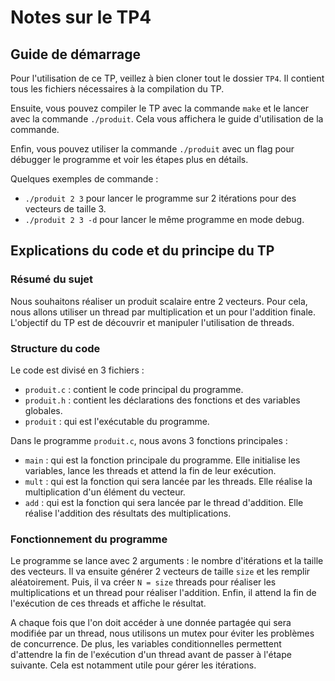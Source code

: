 # Notes sur le TP4

## Guide de démarrage

Pour l'utilisation de ce TP, veillez à bien cloner tout le dossier `TP4`. Il contient tous les fichiers nécessaires à la compilation du TP.

Ensuite, vous pouvez compiler le TP avec la commande `make` et le lancer avec la commande `./produit`. Cela vous affichera le guide d'utilisation de la commande.

Enfin, vous pouvez utiliser la commande `./produit` avec un flag pour débugger le programme et voir les étapes plus en détails.

Quelques exemples de commande :

- `./produit 2 3` pour lancer le programme sur 2 itérations pour des vecteurs de taille 3.
- `./produit 2 3 -d` pour lancer le même programme en mode debug.

## Explications du code et du principe du TP

### Résumé du sujet

Nous souhaitons réaliser un produit scalaire entre 2 vecteurs.
Pour cela, nous allons utiliser un thread par multiplication et un pour l'addition finale.
L'objectif du TP est de découvrir et manipuler l'utilisation de threads.

### Structure du code

Le code est divisé en 3 fichiers :

- `produit.c` : contient le code principal du programme.
- `produit.h` : contient les déclarations des fonctions et des variables globales.
- `produit` : qui est l'exécutable du programme.

Dans le programme `produit.c`, nous avons 3 fonctions principales :

- `main` : qui est la fonction principale du programme. Elle initialise les variables, lance les threads et attend la fin de leur exécution.
- `mult` : qui est la fonction qui sera lancée par les threads. Elle réalise la multiplication d'un élément du vecteur.
- `add` : qui est la fonction qui sera lancée par le thread d'addition. Elle réalise l'addition des résultats des multiplications.

### Fonctionnement du programme

Le programme se lance avec 2 arguments : le nombre d'itérations et la taille des vecteurs.
Il va ensuite générer 2 vecteurs de taille `size` et les remplir aléatoirement.
Puis, il va créer `N = size` threads pour réaliser les multiplications et un thread pour réaliser l'addition.
Enfin, il attend la fin de l'exécution de ces threads et affiche le résultat.

A chaque fois que l'on doit accéder à une donnée partagée qui sera modifiée par un thread, nous utilisons un mutex pour éviter les problèmes de concurrence.
De plus, les variables conditionnelles permettent d'attendre la fin de l'exécution d'un thread avant de passer à l'étape suivante.
Cela est notamment utile pour gérer les itérations.
